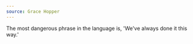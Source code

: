 ```yaml
---
source: Grace Hopper
---
```


The most dangerous phrase in the language is, 'We've always done it this way.'
